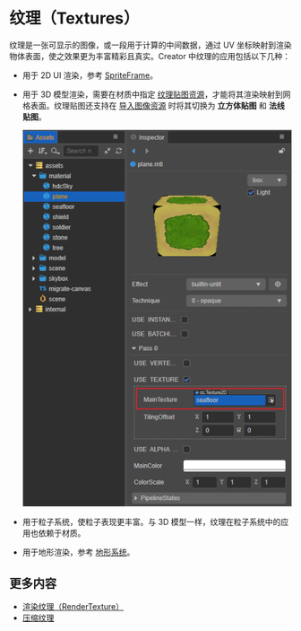 # 纹理（Textures）

纹理是一张可显示的图像，或一段用于计算的中间数据，通过 UV 坐标映射到渲染物体表面，使之效果更为丰富精彩且真实。Creator 中纹理的应用包括以下几种：

- 用于 2D UI 渲染，参考 [SpriteFrame](../../asset/sprite-frame.md)。

- 用于 3D 模型渲染，需要在材质中指定 [纹理贴图资源](../../asset/texture.md)，才能将其渲染映射到网格表面。纹理贴图还支持在 [导入图像资源](../../asset/image.md) 时将其切换为 **立方体贴图** 和 **法线贴图**。

  ![add texture](add-texture.png)

- 用于粒子系统，使粒子表现更丰富。与 3D 模型一样，纹理在粒子系统中的应用也依赖于材质。

- 用于地形渲染，参考 [地形系统](../../editor/terrain/index.md)。

## 更多内容

- [渲染纹理（RenderTexture）](../../asset/render-texture.md)
- [压缩纹理](../../asset/compress-texture.md)
